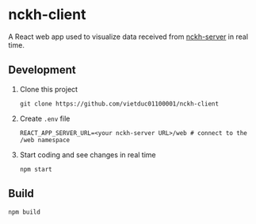 # nckh-client

A React web app used to visualize data received from [nckh-server](https://github.com/vietduc01100001/nckh-server) in real time.

## Development

1. Clone this project

   ```
   git clone https://github.com/vietduc01100001/nckh-client
   ```

2. Create `.env` file

   ```
   REACT_APP_SERVER_URL=<your nckh-server URL>/web # connect to the /web namespace
   ```

3. Start coding and see changes in real time

   ```
   npm start
   ```

## Build

```
npm build
```
